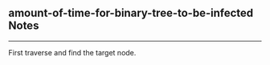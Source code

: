 <h2>amount-of-time-for-binary-tree-to-be-infected Notes</h2><hr>First traverse and find the target node. 
